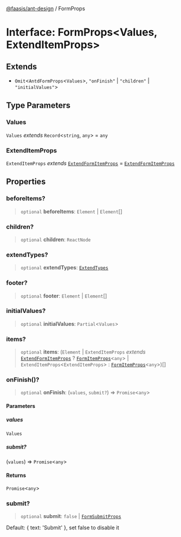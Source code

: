 [@faasjs/ant-design](../README.md) / FormProps

# Interface: FormProps\<Values, ExtendItemProps\>

## Extends

- `Omit`\<`AntdFormProps`\<`Values`\>, `"onFinish"` \| `"children"` \| `"initialValues"`\>

## Type Parameters

### Values

`Values` *extends* `Record`\<`string`, `any`\> = `any`

### ExtendItemProps

`ExtendItemProps` *extends* [`ExtendFormItemProps`](ExtendFormItemProps.md) = [`ExtendFormItemProps`](ExtendFormItemProps.md)

## Properties

### beforeItems?

> `optional` **beforeItems**: `Element` \| `Element`[]

### children?

> `optional` **children**: `ReactNode`

### extendTypes?

> `optional` **extendTypes**: [`ExtendTypes`](../type-aliases/ExtendTypes.md)

### footer?

> `optional` **footer**: `Element` \| `Element`[]

### initialValues?

> `optional` **initialValues**: `Partial`\<`Values`\>

### items?

> `optional` **items**: (`Element` \| `ExtendItemProps` *extends* [`ExtendFormItemProps`](ExtendFormItemProps.md) ? [`FormItemProps`](FormItemProps.md)\<`any`\> \| `ExtendItemProps`\<`ExtendItemProps`\> : [`FormItemProps`](FormItemProps.md)\<`any`\>)[]

### onFinish()?

> `optional` **onFinish**: (`values`, `submit?`) => `Promise`\<`any`\>

#### Parameters

##### values

`Values`

##### submit?

(`values`) => `Promise`\<`any`\>

#### Returns

`Promise`\<`any`\>

### submit?

> `optional` **submit**: `false` \| [`FormSubmitProps`](../type-aliases/FormSubmitProps.md)

Default: { text: 'Submit' }, set false to disable it
